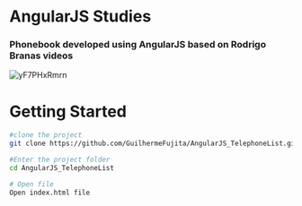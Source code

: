 # AngularJS Studies

### Phonebook developed using AngularJS based on Rodrigo Branas videos

![yF7PHxRmrn](https://user-images.githubusercontent.com/19476724/114961167-df830a00-9e3e-11eb-88c3-e743cdfc0e6d.gif)

# Getting Started

```bash
#clone the project
git clone https://github.com/GuilhermeFujita/AngularJS_TelephoneList.git

#Enter the project folder
cd AngularJS_TelephoneList

# Open file
Open index.html file
```